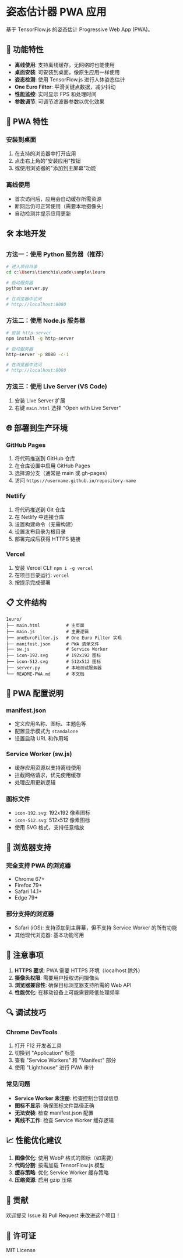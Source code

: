 # 姿态估计器 PWA 应用

基于 TensorFlow.js 的姿态估计 Progressive Web App (PWA)。

## 🚀 功能特性

- **离线使用**: 支持离线缓存，无网络时也能使用
- **桌面安装**: 可安装到桌面，像原生应用一样使用
- **姿态检测**: 使用 TensorFlow.js 进行人体姿态估计
- **One Euro Filter**: 平滑关键点数据，减少抖动
- **性能监控**: 实时显示 FPS 和处理时间
- **参数调节**: 可调节滤波器参数以优化效果

## 📱 PWA 特性

### 安装到桌面
1. 在支持的浏览器中打开应用
2. 点击右上角的"安装应用"按钮
3. 或使用浏览器的"添加到主屏幕"功能

### 离线使用
- 首次访问后，应用会自动缓存所需资源
- 断网后仍可正常使用（需要本地摄像头）
- 自动检测并提示应用更新

## 🛠️ 本地开发

### 方法一：使用 Python 服务器（推荐）

```bash
# 进入项目目录
cd c:\Users\tienchiu\code\sample\1euro

# 启动服务器
python server.py

# 在浏览器中访问
# http://localhost:8080
```

### 方法二：使用 Node.js 服务器

```bash
# 安装 http-server
npm install -g http-server

# 启动服务器
http-server -p 8080 -c-1

# 在浏览器中访问
# http://localhost:8080
```

### 方法三：使用 Live Server (VS Code)

1. 安装 Live Server 扩展
2. 右键 `main.html` 选择 "Open with Live Server"

## 🌐 部署到生产环境

### GitHub Pages

1. 将代码推送到 GitHub 仓库
2. 在仓库设置中启用 GitHub Pages
3. 选择源分支（通常是 main 或 gh-pages）
4. 访问 `https://username.github.io/repository-name`

### Netlify

1. 将代码推送到 Git 仓库
2. 在 Netlify 中连接仓库
3. 设置构建命令（无需构建）
4. 设置发布目录为根目录
5. 部署完成后获得 HTTPS 链接

### Vercel

1. 安装 Vercel CLI: `npm i -g vercel`
2. 在项目目录运行: `vercel`
3. 按提示完成部署

## 📋 文件结构

```
1euro/
├── main.html          # 主页面
├── main.js            # 主要逻辑
├── oneEuroFilter.js   # One Euro Filter 实现
├── manifest.json      # PWA 清单文件
├── sw.js              # Service Worker
├── icon-192.svg       # 192x192 图标
├── icon-512.svg       # 512x512 图标
├── server.py          # 本地测试服务器
└── README-PWA.md      # 本文档
```

## 🔧 PWA 配置说明

### manifest.json
- 定义应用名称、图标、主题色等
- 配置显示模式为 `standalone`
- 设置启动 URL 和作用域

### Service Worker (sw.js)
- 缓存应用资源以支持离线使用
- 拦截网络请求，优先使用缓存
- 处理应用更新逻辑

### 图标文件
- `icon-192.svg`: 192x192 像素图标
- `icon-512.svg`: 512x512 像素图标
- 使用 SVG 格式，支持任意缩放

## 🌟 浏览器支持

### 完全支持 PWA 的浏览器
- Chrome 67+
- Firefox 79+
- Safari 14.1+
- Edge 79+

### 部分支持的浏览器
- Safari (iOS): 支持添加到主屏幕，但不支持 Service Worker 的所有功能
- 其他现代浏览器: 基本功能可用

## 🚨 注意事项

1. **HTTPS 要求**: PWA 需要 HTTPS 环境（localhost 除外）
2. **摄像头权限**: 需要用户授权访问摄像头
3. **浏览器兼容性**: 确保目标浏览器支持所需的 Web API
4. **性能优化**: 在移动设备上可能需要降低处理频率

## 🔍 调试技巧

### Chrome DevTools
1. 打开 F12 开发者工具
2. 切换到 "Application" 标签
3. 查看 "Service Workers" 和 "Manifest" 部分
4. 使用 "Lighthouse" 进行 PWA 审计

### 常见问题
- **Service Worker 未注册**: 检查控制台错误信息
- **图标不显示**: 确保图标文件路径正确
- **无法安装**: 检查 manifest.json 配置
- **离线不工作**: 检查 Service Worker 缓存逻辑

## 📈 性能优化建议

1. **图像优化**: 使用 WebP 格式的图标（如需要）
2. **代码分割**: 按需加载 TensorFlow.js 模型
3. **缓存策略**: 优化 Service Worker 缓存策略
4. **压缩资源**: 启用 gzip 压缩

## 🤝 贡献

欢迎提交 Issue 和 Pull Request 来改进这个项目！

## 📄 许可证

MIT License
